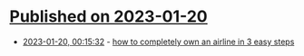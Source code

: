 # [Published on 2023-01-20](index.md)

* [2023-01-20, 00:15:32](https://lobste.rs/s/ns4mzp/how_completely_own_airline_3_easy_steps) - [how to completely own an airline in 3 easy steps](https://maia.crimew.gay/posts/how-to-hack-an-airline/)
